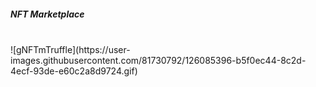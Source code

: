 ##### NFT Marketplace
<br>
![gNFTmTruffle](https://user-images.githubusercontent.com/81730792/126085396-b5f0ec44-8c2d-4ecf-93de-e60c2a8d9724.gif)